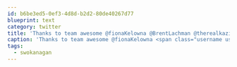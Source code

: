 ```yaml
---
id: b6be3ed5-0ef3-4d8d-b2d2-80de40267d77
blueprint: text
category: twitter
title: 'Thanks to team awesome @fionaKelowna @BrentLachman @therealkazia @gunsinger @austinxt @MicaKnibbs @rtaylor #swokanagan'
caption: 'Thanks to team awesome @fionaKelowna <span class="username username_linked">@<a href="https://twitter.com/BrentLachman" title="Brent Lachman">BrentLachman</a></span> <span class="username username_linked">@<a href="https://twitter.com/therealkazia" title="Kazia Mullin">therealkazia</a></span> <span class="username username_linked">@<a href="https://twitter.com/gunsinger" title="Cynthia Gunsinger">gunsinger</a></span> <span class="username username_linked">@<a href="https://twitter.com/austinxt" title="Zenia Austin">austinxt</a></span> <span class="username username_linked">@<a href="https://twitter.com/MicaKnibbs" title="Mica Knibbs">MicaKnibbs</a></span> <span class="username username_linked">@<a href="https://twitter.com/rtaylor" title="Elon Musk">rtaylor</a></span> <span class="hashtag hashtag_local">#<a href="http://tweettemp.darylchymko.ca/?tag=swokanagan">swokanagan</a>'
tags:
  - swokanagan
---
```

